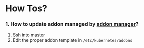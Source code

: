 # How Tos?

### 1. How to update addon managed by [addon manager](https://github.com/kubernetes/kubernetes/tree/master/cluster/addons/addon-manager)?

1. Ssh into master
2. Edit the proper addon template in `/etc/kubernetes/addons`